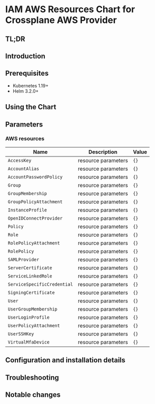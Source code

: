 # IAM AWS Resources Chart for Crossplane AWS Provider

## TL;DR

## Introduction

## Prerequisites

- Kubernetes 1.19+
- Helm 3.2.0+

## Using the Chart

## Parameters

### AWS resources

| Name                        | Description         | Value |
| --------------------------- | ------------------- | ----- |
| `AccessKey`                 | resource parameters | `{}`  |
| `AccountAlias`              | resource parameters | `{}`  |
| `AccountPasswordPolicy`     | resource parameters | `{}`  |
| `Group`                     | resource parameters | `{}`  |
| `GroupMembership`           | resource parameters | `{}`  |
| `GroupPolicyAttachment`     | resource parameters | `{}`  |
| `InstanceProfile`           | resource parameters | `{}`  |
| `OpenIDConnectProvider`     | resource parameters | `{}`  |
| `Policy`                    | resource parameters | `{}`  |
| `Role`                      | resource parameters | `{}`  |
| `RolePolicyAttachment`      | resource parameters | `{}`  |
| `RolePolicy`                | resource parameters | `{}`  |
| `SAMLProvider`              | resource parameters | `{}`  |
| `ServerCertificate`         | resource parameters | `{}`  |
| `ServiceLinkedRole`         | resource parameters | `{}`  |
| `ServiceSpecificCredential` | resource parameters | `{}`  |
| `SigningCertificate`        | resource parameters | `{}`  |
| `User`                      | resource parameters | `{}`  |
| `UserGroupMembership`       | resource parameters | `{}`  |
| `UserLoginProfile`          | resource parameters | `{}`  |
| `UserPolicyAttachment`      | resource parameters | `{}`  |
| `UserSSHKey`                | resource parameters | `{}`  |
| `VirtualMfaDevice`          | resource parameters | `{}`  |


## Configuration and installation details


## Troubleshooting


## Notable changes
